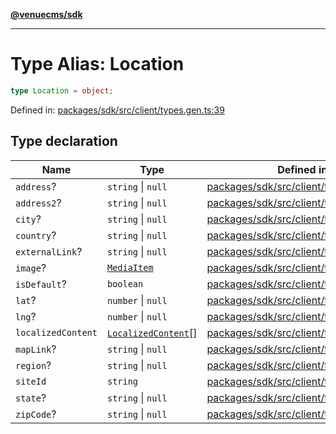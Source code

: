 [**@venuecms/sdk**](../Index.md)

***

# Type Alias: Location

```ts
type Location = object;
```

Defined in: [packages/sdk/src/client/types.gen.ts:39](https://github.com/venuecms/sdk/blob/6283acc845335a99eac7e210bd07dad1da30061f/packages/sdk/src/client/types.gen.ts#L39)

## Type declaration

| Name | Type | Defined in |
| ------ | ------ | ------ |
| <a id="address"></a> `address`? | `string` \| `null` | [packages/sdk/src/client/types.gen.ts:42](https://github.com/venuecms/sdk/blob/6283acc845335a99eac7e210bd07dad1da30061f/packages/sdk/src/client/types.gen.ts#L42) |
| <a id="address2"></a> `address2`? | `string` \| `null` | [packages/sdk/src/client/types.gen.ts:43](https://github.com/venuecms/sdk/blob/6283acc845335a99eac7e210bd07dad1da30061f/packages/sdk/src/client/types.gen.ts#L43) |
| <a id="city"></a> `city`? | `string` \| `null` | [packages/sdk/src/client/types.gen.ts:46](https://github.com/venuecms/sdk/blob/6283acc845335a99eac7e210bd07dad1da30061f/packages/sdk/src/client/types.gen.ts#L46) |
| <a id="country"></a> `country`? | `string` \| `null` | [packages/sdk/src/client/types.gen.ts:48](https://github.com/venuecms/sdk/blob/6283acc845335a99eac7e210bd07dad1da30061f/packages/sdk/src/client/types.gen.ts#L48) |
| <a id="externallink"></a> `externalLink`? | `string` \| `null` | [packages/sdk/src/client/types.gen.ts:49](https://github.com/venuecms/sdk/blob/6283acc845335a99eac7e210bd07dad1da30061f/packages/sdk/src/client/types.gen.ts#L49) |
| <a id="image"></a> `image`? | [`MediaItem`](MediaItem.md) | [packages/sdk/src/client/types.gen.ts:41](https://github.com/venuecms/sdk/blob/6283acc845335a99eac7e210bd07dad1da30061f/packages/sdk/src/client/types.gen.ts#L41) |
| <a id="isdefault"></a> `isDefault`? | `boolean` | [packages/sdk/src/client/types.gen.ts:54](https://github.com/venuecms/sdk/blob/6283acc845335a99eac7e210bd07dad1da30061f/packages/sdk/src/client/types.gen.ts#L54) |
| <a id="lat"></a> `lat`? | `number` \| `null` | [packages/sdk/src/client/types.gen.ts:51](https://github.com/venuecms/sdk/blob/6283acc845335a99eac7e210bd07dad1da30061f/packages/sdk/src/client/types.gen.ts#L51) |
| <a id="lng"></a> `lng`? | `number` \| `null` | [packages/sdk/src/client/types.gen.ts:52](https://github.com/venuecms/sdk/blob/6283acc845335a99eac7e210bd07dad1da30061f/packages/sdk/src/client/types.gen.ts#L52) |
| <a id="localizedcontent"></a> `localizedContent` | [`LocalizedContent`](LocalizedContent.md)[] | [packages/sdk/src/client/types.gen.ts:53](https://github.com/venuecms/sdk/blob/6283acc845335a99eac7e210bd07dad1da30061f/packages/sdk/src/client/types.gen.ts#L53) |
| <a id="maplink"></a> `mapLink`? | `string` \| `null` | [packages/sdk/src/client/types.gen.ts:50](https://github.com/venuecms/sdk/blob/6283acc845335a99eac7e210bd07dad1da30061f/packages/sdk/src/client/types.gen.ts#L50) |
| <a id="region"></a> `region`? | `string` \| `null` | [packages/sdk/src/client/types.gen.ts:45](https://github.com/venuecms/sdk/blob/6283acc845335a99eac7e210bd07dad1da30061f/packages/sdk/src/client/types.gen.ts#L45) |
| <a id="siteid"></a> `siteId` | `string` | [packages/sdk/src/client/types.gen.ts:40](https://github.com/venuecms/sdk/blob/6283acc845335a99eac7e210bd07dad1da30061f/packages/sdk/src/client/types.gen.ts#L40) |
| <a id="state"></a> `state`? | `string` \| `null` | [packages/sdk/src/client/types.gen.ts:44](https://github.com/venuecms/sdk/blob/6283acc845335a99eac7e210bd07dad1da30061f/packages/sdk/src/client/types.gen.ts#L44) |
| <a id="zipcode"></a> `zipCode`? | `string` \| `null` | [packages/sdk/src/client/types.gen.ts:47](https://github.com/venuecms/sdk/blob/6283acc845335a99eac7e210bd07dad1da30061f/packages/sdk/src/client/types.gen.ts#L47) |
